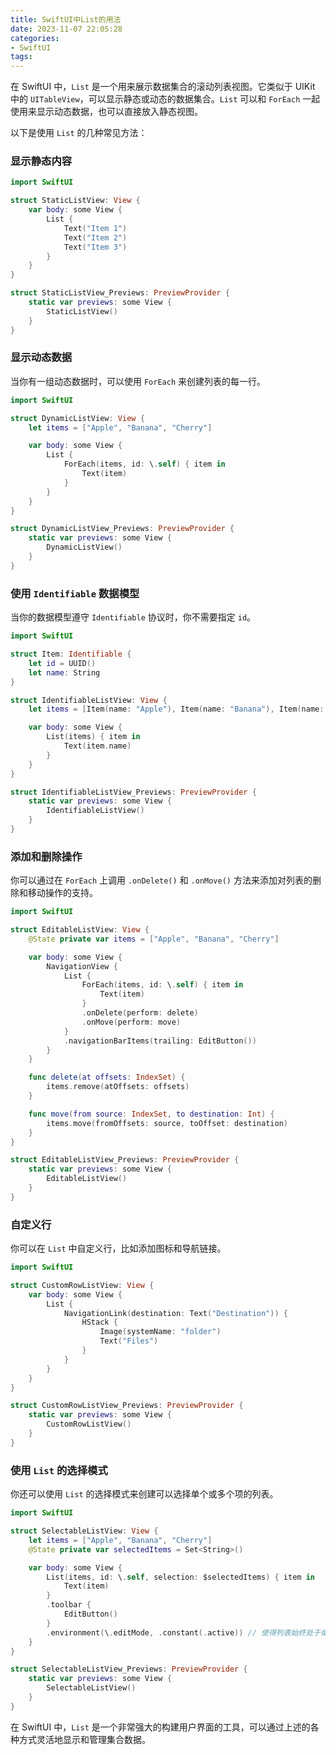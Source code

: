 ```yaml
---
title: SwiftUI中List的用法
date: 2023-11-07 22:05:28
categories:
- SwiftUI
tags:
---
```

在 SwiftUI 中，`List` 是一个用来展示数据集合的滚动列表视图。它类似于 UIKit 中的 `UITableView`，可以显示静态或动态的数据集合。`List` 可以和 `ForEach` 一起使用来显示动态数据，也可以直接放入静态视图。

以下是使用 `List` 的几种常见方法：

### 显示静态内容

```swift
import SwiftUI

struct StaticListView: View {
    var body: some View {
        List {
            Text("Item 1")
            Text("Item 2")
            Text("Item 3")
        }
    }
}

struct StaticListView_Previews: PreviewProvider {
    static var previews: some View {
        StaticListView()
    }
}
```

### 显示动态数据

当你有一组动态数据时，可以使用 `ForEach` 来创建列表的每一行。

```swift
import SwiftUI

struct DynamicListView: View {
    let items = ["Apple", "Banana", "Cherry"]

    var body: some View {
        List {
            ForEach(items, id: \.self) { item in
                Text(item)
            }
        }
    }
}

struct DynamicListView_Previews: PreviewProvider {
    static var previews: some View {
        DynamicListView()
    }
}
```

### 使用 `Identifiable` 数据模型

当你的数据模型遵守 `Identifiable` 协议时，你不需要指定 `id`。

```swift
import SwiftUI

struct Item: Identifiable {
    let id = UUID()
    let name: String
}

struct IdentifiableListView: View {
    let items = [Item(name: "Apple"), Item(name: "Banana"), Item(name: "Cherry")]

    var body: some View {
        List(items) { item in
            Text(item.name)
        }
    }
}

struct IdentifiableListView_Previews: PreviewProvider {
    static var previews: some View {
        IdentifiableListView()
    }
}
```

### 添加和删除操作

你可以通过在 `ForEach` 上调用 `.onDelete()` 和 `.onMove()` 方法来添加对列表的删除和移动操作的支持。

```swift
import SwiftUI

struct EditableListView: View {
    @State private var items = ["Apple", "Banana", "Cherry"]

    var body: some View {
        NavigationView {
            List {
                ForEach(items, id: \.self) { item in
                    Text(item)
                }
                .onDelete(perform: delete)
                .onMove(perform: move)
            }
            .navigationBarItems(trailing: EditButton())
        }
    }

    func delete(at offsets: IndexSet) {
        items.remove(atOffsets: offsets)
    }

    func move(from source: IndexSet, to destination: Int) {
        items.move(fromOffsets: source, toOffset: destination)
    }
}

struct EditableListView_Previews: PreviewProvider {
    static var previews: some View {
        EditableListView()
    }
}
```

### 自定义行

你可以在 `List` 中自定义行，比如添加图标和导航链接。

```swift
import SwiftUI

struct CustomRowListView: View {
    var body: some View {
        List {
            NavigationLink(destination: Text("Destination")) {
                HStack {
                    Image(systemName: "folder")
                    Text("Files")
                }
            }
        }
    }
}

struct CustomRowListView_Previews: PreviewProvider {
    static var previews: some View {
        CustomRowListView()
    }
}
```

### 使用 `List` 的选择模式

你还可以使用 `List` 的选择模式来创建可以选择单个或多个项的列表。

```swift
import SwiftUI

struct SelectableListView: View {
    let items = ["Apple", "Banana", "Cherry"]
    @State private var selectedItems = Set<String>()

    var body: some View {
        List(items, id: \.self, selection: $selectedItems) { item in
            Text(item)
        }
        .toolbar {
            EditButton()
        }
        .environment(\.editMode, .constant(.active)) // 使得列表始终处于编辑模式
    }
}

struct SelectableListView_Previews: PreviewProvider {
    static var previews: some View {
        SelectableListView()
    }
}
```

在 SwiftUI 中，`List` 是一个非常强大的构建用户界面的工具，可以通过上述的各种方式灵活地显示和管理集合数据。